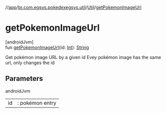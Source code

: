 //[app](../../../index.md)/[br.com.egsys.pokedexegsys.util](../index.md)/[Util](index.md)/[getPokemonImageUrl](get-pokemon-image-url.md)

# getPokemonImageUrl

[androidJvm]\
fun [getPokemonImageUrl](get-pokemon-image-url.md)(id: [Int](https://kotlinlang.org/api/latest/jvm/stdlib/kotlin/-int/index.html)): [String](https://kotlinlang.org/api/latest/jvm/stdlib/kotlin/-string/index.html)

Get pokémon image URL by a given id Evey pokémon image has the same url, only changes the id

## Parameters

androidJvm

| | |
|---|---|
| id | : pokémon entry |
